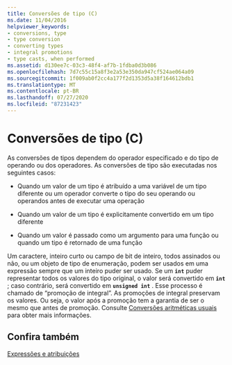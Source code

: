 ```yaml
---
title: Conversões de tipo (C)
ms.date: 11/04/2016
helpviewer_keywords:
- conversions, type
- type conversion
- converting types
- integral promotions
- type casts, when performed
ms.assetid: d130ee7c-03c3-48f4-af7b-1fdba0d3b086
ms.openlocfilehash: 7d7c55c15a8f3e2a53e350da947cf524ae064a09
ms.sourcegitcommit: 1f009ab0f2cc4a177f2d1353d5a38f164612bdb1
ms.translationtype: MT
ms.contentlocale: pt-BR
ms.lasthandoff: 07/27/2020
ms.locfileid: "87231423"
---
```

# <a name="type-conversions-c"></a>Conversões de tipo (C)

As conversões de tipos dependem do operador especificado e do tipo de operando ou dos operadores. As conversões de tipo são executadas nos seguintes casos:

- Quando um valor de um tipo é atribuído a uma variável de um tipo diferente ou um operador converte o tipo do seu operando ou operandos antes de executar uma operação

- Quando um valor de um tipo é explicitamente convertido em um tipo diferente

- Quando um valor é passado como um argumento para uma função ou quando um tipo é retornado de uma função

Um caractere, inteiro curto ou campo de bit de inteiro, todos assinados ou não, ou um objeto de tipo de enumeração, podem ser usados em uma expressão sempre que um inteiro puder ser usado. Se um **`int`** puder representar todos os valores do tipo original, o valor será convertido em **`int`** ; caso contrário, será convertido em **`unsigned int`** . Esse processo é chamado de “promoção de integral”. As promoções de integral preservam os valores. Ou seja, o valor após a promoção tem a garantia de ser o mesmo que antes de promoção. Consulte [Conversões aritméticas usuais](../c-language/usual-arithmetic-conversions.md) para obter mais informações.

## <a name="see-also"></a>Confira também

[Expressões e atribuições](../c-language/expressions-and-assignments.md)
